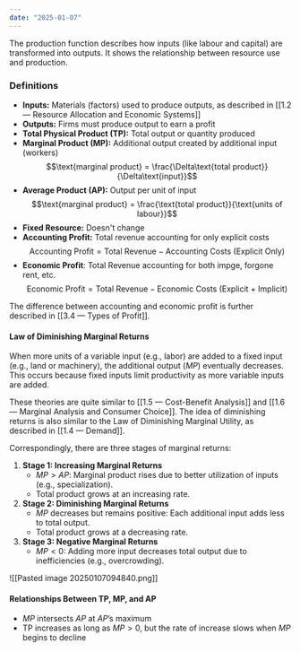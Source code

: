 ```yaml
---
date: "2025-01-07"
---
```


The production function describes how inputs (like labour and capital) are transformed into outputs. It shows the relationship between resource use and production.

### Definitions
- **Inputs:** Materials (factors) used to produce outputs, as described in [[1.2 — Resource Allocation and Economic Systems]]
- **Outputs:** Firms must produce output to earn a profit
- **Total Physical Product (TP):** Total output or quantity produced
- **Marginal Product (MP):** Additional output created by additional input (workers) $$\text{marginal product} = \frac{\Delta\text{total product}}{\Delta\text{input}}$$
- **Average Product (AP):** Output per unit of input $$\text{marginal product} = \frac{\text{total product}}{\text{units of labour}}$$
- **Fixed Resource:** Doesn't change
- **Accounting Profit:** Total revenue accounting for only explicit costs $$\text{Accounting Profit} = \text{Total Revenue} - \text{Accounting Costs (Explicit Only)}$$
- **Economic Profit**: Total Revenue accounting for both impge, forgone rent, etc.
  $$\text{Economic Profit} = \text{Total Revenue} - \text{Economic Costs (Explicit + Implicit)}$$

The difference between accounting and economic profit is further described in [[3.4 — Types of Profit]].

#### Law of Diminishing Marginal Returns
When more units of a variable input (e.g., labor) are added to a fixed input (e.g., land or machinery), the additional output ($MP$) eventually decreases. This occurs because fixed inputs limit productivity as more variable inputs are added.

These theories are quite similar to [[1.5 — Cost-Benefit Analysis]] and [[1.6 — Marginal Analysis and Consumer Choice]]. The idea of diminishing returns is also similar to the Law of Diminishing Marginal Utility, as described in [[1.4 — Demand]].

Correspondingly, there are three stages of marginal returns:

1. **Stage 1: Increasing Marginal Returns**
   - $MP > AP$: Marginal product rises due to better utilization of inputs (e.g., specialization).
   - Total product grows at an increasing rate.
2. **Stage 2: Diminishing Marginal Returns**
   - $MP \text{ decreases but remains positive}$: Each additional input adds less to total output.
   - Total product grows at a decreasing rate.
3. **Stage 3: Negative Marginal Returns**
   - $MP < 0$: Adding more input decreases total output due to inefficiencies (e.g., overcrowding).

![[Pasted image 20250107094840.png]]

#### Relationships Between TP, MP, and AP
- $MP \text{ intersects } AP \text{ at } AP \text{'s maximum}$
- TP increases as long as $MP > 0$, but the rate of increase slows when $MP$ begins to decline
